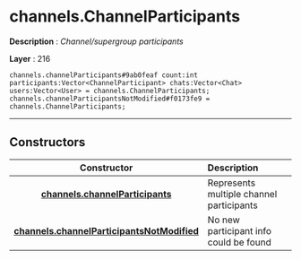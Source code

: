 # channels.ChannelParticipants

**Description** : *Channel/supergroup participants*

**Layer** : 216

```tl
channels.channelParticipants#9ab0feaf count:int participants:Vector<ChannelParticipant> chats:Vector<Chat> users:Vector<User> = channels.ChannelParticipants;
channels.channelParticipantsNotModified#f0173fe9 = channels.ChannelParticipants;
```

---

## Constructors

| Constructor | Description |
| :---: | :--- |
| [**channels.channelParticipants**](constructor/channels.channelParticipants) | Represents multiple channel participants |
| [**channels.channelParticipantsNotModified**](constructor/channels.channelParticipantsNotModified) | No new participant info could be found |